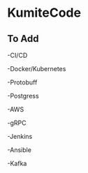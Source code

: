 # KumiteCode

## To Add 

-CI/CD

-Docker/Kubernetes

-Protobuff

-Postgress

-AWS

-gRPC

-Jenkins

-Ansible

-Kafka

